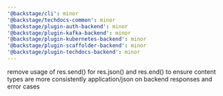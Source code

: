 ```yaml
---
'@backstage/cli': minor
'@backstage/techdocs-common': minor
'@backstage/plugin-auth-backend': minor
'@backstage/plugin-kafka-backend': minor
'@backstage/plugin-kubernetes-backend': minor
'@backstage/plugin-scaffolder-backend': minor
'@backstage/plugin-techdocs-backend': minor
---
```


remove usage of res.send() for res.json() and res.end() to ensure content types are more consistently application/json on backend responses and error cases
